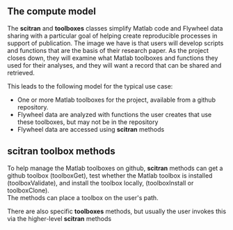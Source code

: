 ## The compute model
The **scitran** and **toolboxes** classes simplify Matlab code and Flywheel data sharing with a particular goal of helping create reproducible processes in support of publication. The image we have is that users will develop scripts and functions that are the basis of their research paper.  As the project closes down, they will examine what Matlab toolboxes and functions they used for their analyses, and they will want a record that can be shared and retrieved. 

This leads to the following model for the typical use case:

* One or more Matlab toolboxes for the project, available from a github repository. 
* Flywheel data are analyzed with functions the user creates that use these toolboxes, but may not be in the repository
* Flywheel data are accessed using **scitran** methods

## scitran toolbox methods
To help manage the Matlab toolboxes on github, **scitran** methods can get a github toolbox (toolboxGet), test whether the Matlab toolbox is installed (toolboxValidate), and install the toolbox locally, (toolboxInstall or toolboxClone).  
The methods can place a toolbox on the user's path.

There are also specific **toolboxes** methods, but usually the user invokes this via the higher-level **scitran** methods
